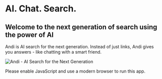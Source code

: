 AI. Chat. Search.
=================

Welcome to the next generation of search using the power of AI
--------------------------------------------------------------

Andi is AI search for the next generation. Instead of just links, Andi gives you answers - like chatting with a smart friend.

![Andi - AI Search for the Next Generation](/assets/andi-social-banner.jpg)

Please enable JavaScript and use a modern browser to run this app.